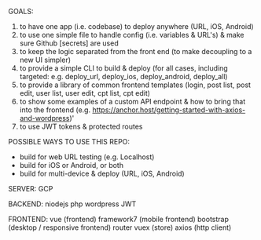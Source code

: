 GOALS:
1. to have one app (i.e. codebase) to deploy anywhere (URL, iOS, Android)
2. to use one simple file to handle config (i.e. variables & URL's) & make sure Github [secrets] are used
3. to keep the logic separated from the front end (to make decoupling to a new UI simpler)
4. to provide a simple CLI to build & deploy (for all cases, including targeted: e.g. deploy_url, deploy_ios, deploy_android, deploy_all)
5. to provide a library of common frontend templates (login, post list, post edit, user list, user edit, cpt list, cpt edit)
6. to show some examples of a custom API endpoint & how to bring that into the frontend (e.g. https://anchor.host/getting-started-with-axios-and-wordpress)'
7. to use JWT tokens & protected routes


POSSIBLE WAYS TO USE THIS REPO:

* build for web URL testing (e.g. Localhost)
* build for iOS or Android, or both
* build for multi-device & deploy (URL, iOS, Android)


SERVER:
GCP


BACKEND:
niodejs
php
wordpress
JWT


FRONTEND:
vue (frontend)
framework7 (mobile frontend)
bootstrap (desktop / responsive frontend)
router
vuex (store)
axios (http client)


